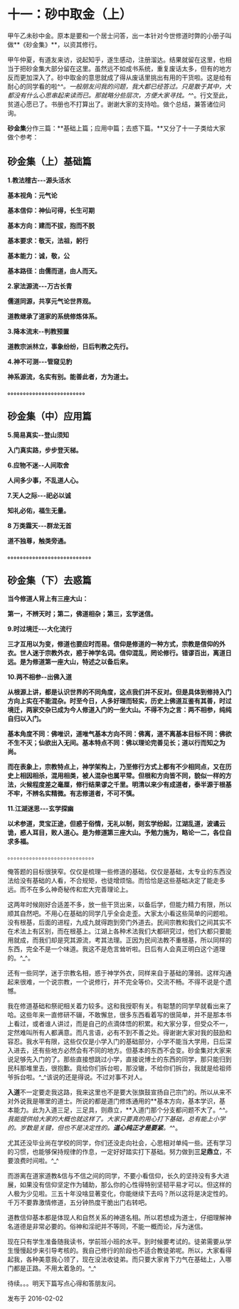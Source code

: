 # 十一：砂中取金（上）

甲午乙未砂中金。原本是要和一个居士问答，出一本针对今世修道时弊的小册子叫做**《砂金集》**，以资其修行。

甲午仲夏，有道友来访，说起知乎，遂生感动，注册溜达。结果就留在这里，也相当于把砂金集大部分留在这里。虽然远不如成书系统，重复废话太多，但有的地方反而更加深入了。砂中取金的意思就成了得从废话里挑出有用的干货啦。这是给有耐心的同学看的啦^_^。一般朋友问我的问题，我大都已经答过。只是散于其中，大都没有什么心思串起来读而已。那就略分些层次，方便大家寻找。^_^。行文至此，贫道心愿已了。书册也不打算出了。谢谢大家的支持哈。做个总结，兼答诸位问询。

**砂金集**分作三篇：**基础上篇；应用中篇；去惑下篇。**又分了十一子类给大家做个参考：

## 砂金集（上）基础篇

**1.教法稽古---源头活水**

**基本视角：元气论**

**基本信仰：神仙可得，长生可期**

**基本方向：建而不拔，抱而不脱**

**基本要求：敬天，法祖，躬行**

**基本能力：诚，敬，公**

**基本路径：由儒而道，由人而天。**

**2.家法源流---万古长青**

**儒道同源，共享元气论世界观。**

**道教继承了道家的系统修炼体系。**

**3.降本流末--判教预置**

**道教宗派林立，事象纷纷，日后判教之先行。**

**4.神不可测---管窥见豹**

**神系源流，名实有别。能善此者，方为道士。**

**。。。。。。。。。。。。。。。。。。。。。。。。。**

## 砂金集（中）应用篇

**5.简易真实--登山须知**

**入门真实路，步步登天梯。**

**6.应物不迷--人间取舍**

**人间多少事，不乱道人心。**

**7.天人之际---祀必以诚**

**知礼必佑，福生无量。**

**8 万类霜天---群龙无首**

**道不独尊，触类旁通。**

**。。。。。。。。。。。。。。。。。。。。。。。。。。。**

## 砂金集（下）去惑篇

**当今修道人背上有三座大山：**

**第一，不辨天时；第二，佛道相杂；第三，玄学迷信。**

**9.时过境迁---大化流行**

**三才互用以为变，修道也要应时而易。信仰是修道的一种方式，宗教是信仰的外衣。世人迷于宗教外衣，惑于神学名词。信仰混乱，罔论修行。错谬百出，离道日远。是为修道第一座大山，特述之以备后来。**

**10.两不相参--出佛入道**

**从根源上讲，都是认识世界的不同角度，这点我们并不反对。但是具体到修持入门方向上实在不能混杂。时至今日，人多好理而轻实，历史上佛道互鉴有其善，时过境迁，两家交杂已成为今人修道入门的一坐大山。不得不为之言：两不相参，纯纯自归以入门。**

**基本角度不同：佛唯识，道唯气基本方向不同：佛离，道不离基本目标不同：佛欲不生不灭；仙欲出入无间。基本特点不同：佛以理论完善见长；道以行而知之为尚。**

**而在表象上，宗教特点上，神学架构上，乃至修行方式上都有不少相同点，又在历史上相因相杀，混用相类，被人混杂也属平常。但根和方向皆不同，貌似一样的方法，火候程度差之毫厘，修行结果谬之千里。明清以来少有成道者，泰半源于根基不牢，不辨名实精微。有志修道者，不可不慎。**

**11.江湖迷思---玄学探幽**

**以术参道，灵宝正途，但惑于俗情，无礼以制，则玄学纷起，江湖乱道，波谲云诡，惑人耳目，败人道心。是为修道第三座大山。予勉力施为，略论一二，各位自求多福。**

。。。。。。。。。。。。。。。。。。。。。。。。。。。。

俺答题的目标很狭窄。仅仅是梳理一些修道的基础，仅仅是基础，太专业的东西没法给没有基础的人看，不合规矩，也徒增烦恼。而恰恰是这些基础决定了能走多远。而不在多么神奇秘传和宏大完善理论上。

这两年时候刚好合适差不多，放一些干货出来，以备后学，但能力精力有限，所以顺其自然吧。不用心在基础的同学几乎全会走歪。大家太小看这些简单的问题啦。没有根基，后面的进程，九成九就得跑到旁门外道去。民间宗教和我们之间其实不在术法上有区别，而在根基上。江湖上各种术法我们大都研究过，他们大都只要能用就成，而我们却是究其源流，考其法理。正因为民间法教不重根基，所以同样的东西，完全不是一个味道。我这不是危言耸听啦。日后有人会真正明白这个道理的。^_^。

还有一些同学，迷于宗教名相，惑于神学外衣，同样来自于基础的薄弱。这样沟通起来很难，一个说宗教，一个说修行，并不完全等价。交流不畅。不得不说是个遗憾。

我在修道基础和祭祀相关着力较多。这和我授职有关。有聪慧的同学早就看出来了哈。这些年来一直修研不辍，不敢懈怠，很多东西看着写的很简单，并不是那本书上看过，或者谁人讲过，而是自己的点滴体悟的积累。和大家分享，但受众不一，定然难叫所有人都满意。而凡言语，必有不到不善之处。得谢谢大家对我的鼓励和容忍。我水平有限，这些仅仅是小学入门的基础部分，小学不能当大学用，日后深入进去，还有些地方必然会有不同的地方。但基本的东西不会变。砂金集对大家来说足够先入门的了。那些直接想跳过小学，直接说博士的东西的同学，那只能归到民科那堆里去，很抱歉。竟给你们拆台啦，那没辙，不给你们拆台，我就是给祖师爷拆台啦。^_^该说的还是得说。不过对事不对人。

**入道**不一定要走我这路，我来这里也不是要大张旗鼓宣扬自己宗门的。所以从来不对外说我是哪里的道士。所说的都是道门修炼通用的**基本方向，基本学识，基本能力。此为入道三足，三足具，则鼎立，**入道门那个分支都问题不大了。^_^。我能提供给大家的大概也就这样了。大家只要真的用心打下基础，总有能上小学的。岁数是关键，但也不是决定性的。**道心纯正才是要紧**。^_^。

尤其还没毕业尚在学校的同学，你们还没走向社会，心思相对单纯一些。还有学习的习惯，也能够保持规律的作息，一定好好踏实打下基础。努力做到**三足鼎立**，不要浪费时间啦。^_^

而游离在道家道教&信与不信之间的同学，不要小看信仰，长久的坚持没有多大进展，如果没有信仰坚定作为辅助，那么你的心性得特别坚韧平易才可以。但这样的人极为少见啦。三五十年没啥显著变化，你能继续下去吗？所以这将是决定性的。千万不要靠激情修道，五分钟热度干脆出门右转吧。

道教信仰基本都是体现人和自然关系的神道名相。所以若想成为道士，仔细理解神名道德是非常必要的。俗神和淫祀并不等同，不能一概而论，斥为迷信。

现在只有学生准备随我读书，学前班小班的水平。到时候要考试的。徒弟需要从学生慢慢起步来引导考核的。我自己修行的阶段也不适合教徒弟呢。所以，大家看得起我，各种美意我心领了，现在没法收徒弟。而只要大家肯下力气在基础上，入哪门都是正路。不用太着急的。^_^

待续。。。明天下篇写点心得和答朋友问。

发布于 2016-02-02